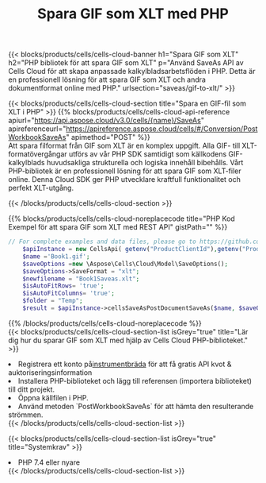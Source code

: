 ﻿---
title:  Spara GIF som XLT med PHP
description:  Använder Aspose.Cells Cloud SDK för PHP för att spara GIF-formatfil som XLT-formatfil.
kwords: Excel, Save GIF as XLT, REST, PHP
howto: How to save GIF as XLT using Aspose.Cells Cloud PHP library.
---
{{< blocks/products/cells/cells-cloud-banner h1="Spara GIF som XLT" h2="PHP bibliotek för att spara GIF som XLT" p="Använd SaveAs API av Cells Cloud för att skapa anpassade kalkylbladsarbetsflöden i PHP. Detta är en professionell lösning för att spara GIF som XLT och andra dokumentformat online med PHP." urlsection="saveas/gif-to-xlt/" >}}

{{< blocks/products/cells/cells-cloud-section title="Spara en GIF-fil som XLT i PHP" >}}
{{% blocks/products/cells/cells-cloud-api-reference apiurl="https://api.aspose.cloud/v3.0/cells/{name}/SaveAs" apireferenceurl="https://apireference.aspose.cloud/cells/#/Conversion/PostWorkbookSaveAs" apimethod="POST" %}}
<br/>
Att spara filformat från GIF som XLT är en komplex uppgift. Alla GIF- till XLT-formatövergångar utförs av vår PHP SDK samtidigt som källkodens GIF-kalkylblads huvudsakliga strukturella och logiska innehåll bibehålls. Vårt PHP-bibliotek är en professionell lösning för att spara GIF som XLT-filer online. Denna Cloud SDK ger PHP utvecklare kraftfull funktionalitet och perfekt XLT-utgång.

{{< /blocks/products/cells/cells-cloud-section >}}

{{% blocks/products/cells/cells-cloud-noreplacecode title="PHP Kod Exempel för att spara GIF som XLT med REST API" gistPath="" %}}
  
```php
// For complete examples and data files, please go to https://github.com/aspose-cells-cloud/aspose-cells-cloud-php/
    $apiInstance = new CellsApi( getenv("ProductClientId"),getenv("ProductClientSecret") );
    $name ='Book1.gif';
    $saveOptions =new \Aspose\Cells\Cloud\Model\SaveOptions();
    $saveOptions->SaveFormat = "xlt";
    $newfilename = "Book1Saveas.xlt";
    $isAutoFitRows= 'true';
    $isAutoFitColumns= 'true';
    $folder = "Temp";
    $result = $apiInstance->cellsSaveAsPostDocumentSaveAs($name, $saveOptions, $newfilename,$isAutoFitRows, $isAutoFitColumns, $folder);
```
  
{{% /blocks/products/cells/cells-cloud-noreplacecode %}}
<br/>
{{< blocks/products/cells/cells-cloud-section-list isGrey="true" title="Lär dig hur du sparar GIF som XLT med hjälp av Cells Cloud PHP-biblioteket." >}}
<li> Registrera ett konto på<a href="https://dashboard.aspose.cloud/">instrumentbräda</a> för att få gratis API kvot & auktoriseringsinformation</li>
<li>Installera PHP-biblioteket och lägg till referensen (importera biblioteket) till ditt projekt.</li>
<li>Öppna källfilen i PHP.</li>
<li>Använd metoden `PostWorkbookSaveAs` för att hämta den resulterande strömmen.</li>
{{< /blocks/products/cells/cells-cloud-section-list >}}

{{< blocks/products/cells/cells-cloud-section-list isGrey="true" title="Systemkrav" >}}
<li>PHP 7.4 eller nyare</li>
{{< /blocks/products/cells/cells-cloud-section-list >}}
